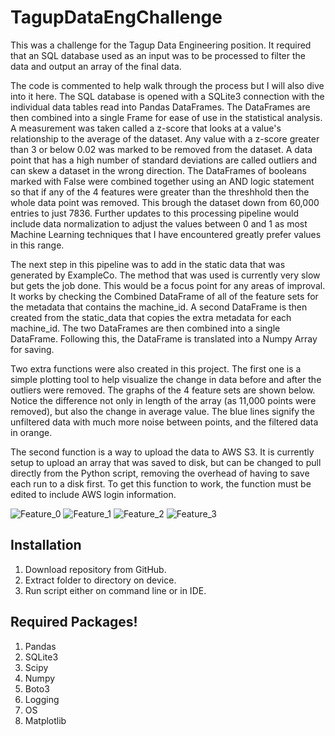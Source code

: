# TagupDataEngChallenge
This was a challenge for the Tagup Data Engineering position. It required that an SQL database used as an input was to be processed to filter the data and output an array of the final data. 

The code is commented to help walk through the process but I will also dive into it here. The SQL database is opened with a SQLite3 connection with the individual data tables read into Pandas DataFrames. The DataFrames are then combined into a single Frame for ease of use in the statistical analysis. A measurement was taken called a z-score that looks at a value's relationship to the average of the dataset. Any value with a z-score greater than 3 or below 0.02 was marked to be removed from the dataset. A data point that has a high number of standard deviations are called outliers and can skew a dataset in the wrong direction. The DataFrames of booleans marked with False were combined together using an AND logic statement so that if any of the 4 features were greater than the threshhold then the whole data point was removed. This brough the dataset down from 60,000 entries to just 7836. Further updates to this processing pipeline would include data normalization to adjust the values between 0 and 1 as most Machine Learning techniques that I have encountered greatly prefer values in this range.

The next step in this pipeline was to add in the static data that was generated by ExampleCo. The method that was used is currently very slow but gets the job done. This would be a focus point for any areas of improval. It works by checking the Combined DataFrame of all of the feature sets for the metadata that contains the machine_id. A second DataFrame is then created from the static_data that copies the extra metadata for each machine_id. The two DataFrames are then combined into a single DataFrame. Following this, the DataFrame is translated into a Numpy Array for saving. 

Two extra functions were also created in this project. The first one is a simple plotting tool to help visualize the change in data before and after the outliers were removed. The graphs of the 4 feature sets are shown below. Notice the difference not only in length of the array (as 11,000 points were removed), but also the change in average value. The blue lines signify the unfiltered data with much more noise between points, and the filtered data in orange. 

The second function is a way to upload the data to AWS S3. It is currently setup to upload an array that was saved to disk, but can be changed to pull directly from the Python script, removing the overhead of having to save each run to a disk first. To get this function to work, the function must be edited to include AWS login information. 

![Feature_0](https://user-images.githubusercontent.com/55160277/145914538-00d9cedc-981b-4f43-b14d-232b6386e5ef.png)
![Feature_1](https://user-images.githubusercontent.com/55160277/145914534-b37f4712-fa0e-450f-851e-a9b6cc113d8f.png)
![Feature_2](https://user-images.githubusercontent.com/55160277/145914535-55bee1af-9f5e-4e0f-b3cd-f2d37e45ba7b.png)
![Feature_3](https://user-images.githubusercontent.com/55160277/145914536-51f514b1-51f1-4dee-bc59-49b8be466cb7.png)



## Installation
1. Download repository from GitHub.
2. Extract folder to directory on device.
3. Run script either on command line or in IDE. 

## Required Packages!

1. Pandas
2. SQLite3
3. Scipy
4. Numpy
5. Boto3
6. Logging
7. OS
8. Matplotlib
